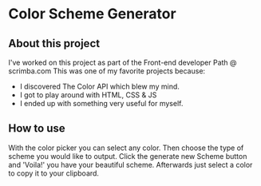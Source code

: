 # Color Scheme Generator

## About this project

I've worked on this project as part of the Front-end developer Path @ scrimba.com
This was one of my favorite projects because:
* I discovered The Color API which blew my mind.
* I got to play around with HTML, CSS & JS
* I ended up with something very useful for myself.

## How to use
With the color picker you can select any color. Then choose the type of scheme you would like to output. Click the generate new Scheme button and 'Voila!' you have your beautiful scheme.
Afterwards just select a color to copy it to your clipboard.

